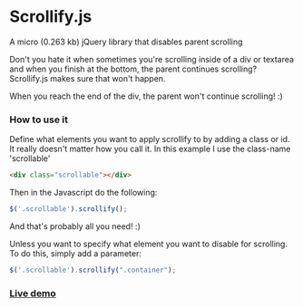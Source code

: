 Scrollify.js
============
A micro (0.263 kb) jQuery library that disables parent scrolling

Don't you hate it when sometimes you're scrolling inside of a div or textarea and when you finish at the bottom, the parent continues scrolling? Scrollify.js makes sure that won't happen.

When you reach the end of the div, the parent won't continue scrolling! :)


### How to use it
Define what elements you want to apply scrollify to by adding a class or id. It really doesn't matter how you call it.
In this example I use the class-name 'scrollable'
```html
<div class="scrollable"></div>
```

Then in the Javascript do the following:
```javascript
$('.scrollable').scrollify();
```

And that's probably all you need! :)

Unless you want to specify what element you want to disable for scrolling. To do this, simply add a parameter:
```javascript
$('.scrollable').scrollify(".container");
```


### [Live demo](http://jsfiddle.net/RsuLU/)
